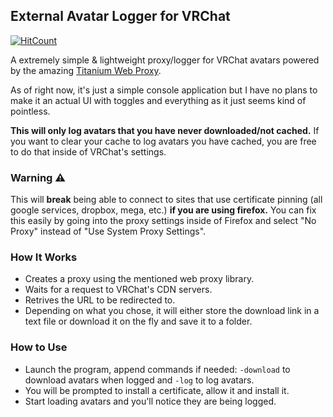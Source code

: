 ## External Avatar Logger for VRChat
[![HitCount](https://hits.dwyl.com/notunixian/ExternalLogger.svg?style=flat-square)](http://hits.dwyl.com/notunixian/ExternalLogger)


A extremely simple & lightweight proxy/logger for VRChat avatars powered by the amazing [Titanium Web Proxy](https://github.com/justcoding121/titanium-web-proxy).

As of right now, it's just a simple console application but I have no plans to make it an actual UI with toggles and everything as it just seems kind of pointless.

**This will only log avatars that you have never downloaded/not cached.**
If you want to clear your cache to log avatars you have cached, you are free to do that inside of VRChat's settings.

### Warning ⚠
This will **break** being able to connect to sites that use certificate pinning (all google services, dropbox, mega, etc.) **if you are using firefox.** You can fix this easily by going into the proxy settings inside of Firefox and select "No Proxy" instead of "Use System Proxy Settings".

### How It Works

* Creates a proxy using the mentioned web proxy library.
* Waits for a request to VRChat's CDN servers.
* Retrives the URL to be redirected to.
* Depending on what you chose, it will either store the download link in a text file or download it on the fly and save it to a folder.

### How to Use

* Launch the program, append commands if needed: ```-download``` to download avatars when logged and ```-log``` to log avatars.
* You will be prompted to install a certificate, allow it and install it.
* Start loading avatars and you'll notice they are being logged.







